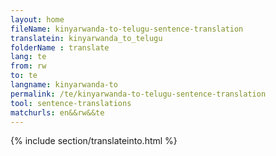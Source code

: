 ```yaml
---
layout: home
fileName: kinyarwanda-to-telugu-sentence-translation
translatein: kinyarwanda_to_telugu
folderName : translate
lang: te
from: rw
to: te
langname: kinyarwanda-to
permalink: /te/kinyarwanda-to-telugu-sentence-translation
tool: sentence-translations
matchurls: en&&rw&&te
---
```

{% include section/translateinto.html %}
